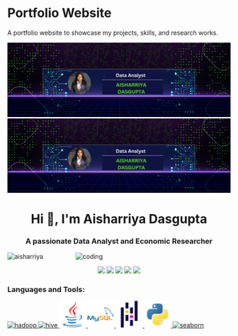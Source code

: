 
# Portfolio Website
A portfolio website to showcase my projects, skills, and research works.

![Banner](public/banner.png)
![logo](https://github.com/Aisharriya/Aisharriya/blob/main/Add%20a%20heading.png)
<h1 align="center">Hi 👋, I'm Aisharriya Dasgupta</h1>
<h3 align="center">A passionate Data Analyst and Economic Researcher</h3>
<img align="right" alt="coding" width="350" src="https://cdn.dribbble.com/users/331265/screenshots/2498700/ana-d-small.gif">
<p align="left"> <img src="https://komarev.com/ghpvc/?username=aisharriya&label=Profile%20views&color=0e75b6&style=flat" alt="aisharriya" /> </p>

<p align="center">
  
  <a href="mailto:aisha29050202@gmail.com" style="text-decoration:none">
    <img height="50" src = "https://img.shields.io/badge/gmail-c14438?&style=for-the-badge&logo=gmail&logoColor=white">
  </a>
  
  <a href="https://aisharriya-dasgupta.tiiny.site" style="text-decoration:none">
    <img height="50" src="https://img.shields.io/badge/resume-fbf5e9.svg?&style=for-the-badge&logo=readthedocs&logoColor=black" />
  </a>
  
  <a href="https://www.linkedin.com/in/aisharriyadasgupta" style="text-decoration:none">
    <img height="50" src="https://img.shields.io/badge/linkedin-blue.svg?&style=for-the-badge&logo=linkedin&logoColor=white" />
  </a>
  
  <a href="https://github.com/Aisharriya" style="text-decoration:none">
    <img height="50" src="https://img.shields.io/badge/Github-grey.svg?&style=for-the-badge&logo=Github&logoColor=white" />
  </a>
  
  <a href="https://x.com/Aisharriya29" style="text-decoration:none">
    <img height="50" src="https://img.shields.io/badge/Twitter-31a2f2.svg?&style=for-the-badge&logo=twitter&logoColor=white">
  </a>

  
  <h3 align="left">Languages and Tools:</h3>
<p align="left"> <a href="https://hadoop.apache.org/" target="_blank" rel="noreferrer"> <img src="https://www.vectorlogo.zone/logos/apache_hadoop/apache_hadoop-icon.svg" alt="hadoop" width="60" height="60"/> </a> <a href="https://hive.apache.org/" target="_blank" rel="noreferrer"> <img src="https://www.vectorlogo.zone/logos/apache_hive/apache_hive-icon.svg" alt="hive" width="60" height="60"/> </a> <a href="https://www.java.com" target="_blank" rel="noreferrer"> <img src="https://raw.githubusercontent.com/devicons/devicon/master/icons/java/java-original.svg" alt="java" width="60" height="60"/> </a> <a href="https://www.mysql.com/" target="_blank" rel="noreferrer"> <img src="https://raw.githubusercontent.com/devicons/devicon/master/icons/mysql/mysql-original-wordmark.svg" alt="mysql" width="60" height="60"/> </a> <a href="https://pandas.pydata.org/" target="_blank" rel="noreferrer"> <img src="https://raw.githubusercontent.com/devicons/devicon/2ae2a900d2f041da66e950e4d48052658d850630/icons/pandas/pandas-original.svg" alt="pandas" width="60" height="60"/> </a> <a href="https://www.python.org" target="_blank" rel="noreferrer"> <img src="https://raw.githubusercontent.com/devicons/devicon/master/icons/python/python-original.svg" alt="python" width="60" height="60"/> </a> <a href="https://seaborn.pydata.org/" target="_blank" rel="noreferrer"> <img src="https://seaborn.pydata.org/_images/logo-mark-lightbg.svg" alt="seaborn" width="60" height="60"/> </a> </p>





